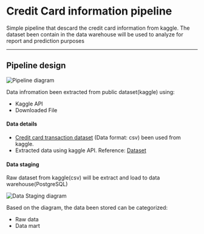 # Credit Card information pipeline

Simple pipeline that descard the credit card information from kaggle. The dataset been contain in the data warehouse will be used to analyze for report and prediction purposes

---

## Pipeline design 

![Pipeline diagram](doc/img/pipeline_detail.png)


Data infromation been extracted from public dataset(kaggle) using:
- Kaggle API
- Downloaded File

#### Data details

- [Credit card transaction dataset](https://www.kaggle.com/datasets/priyamchoksi/credit-card-transactions-dataset) (Data format: csv) been used from kaggle.
- Extracted data using kaggle API. Reference: [Dataset](https://www.kaggle.com/datasets/sakshigoyal7/credit-card-customers)




#### Data staging
Raw dataset from kaggle(csv) will be extract and load to data warehouse(PostgreSQL)

![Data Staging diagram](doc/img/data_detail.jpg)

Based on the diagram, the data been stored can be categorized:

- Raw data
- Data mart


